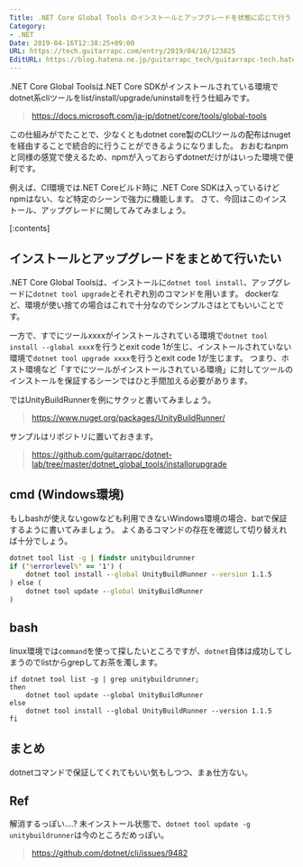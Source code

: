 ```yaml
---
Title: .NET Core Global Tools のインストールとアップグレードを状態に応じて行う
Category:
- .NET
Date: 2019-04-16T12:38:25+09:00
URL: https://tech.guitarrapc.com/entry/2019/04/16/123825
EditURL: https://blog.hatena.ne.jp/guitarrapc_tech/guitarrapc-tech.hatenablog.com/atom/entry/17680117127035329274
---
```


.NET Core Global Toolsは.NET Core SDKがインストールされている環境でdotnet系cliツールをlist/install/upgrade/uninstallを行う仕組みです。

> https://docs.microsoft.com/ja-jp/dotnet/core/tools/global-tools

この仕組みがでたことで、少なくともdotnet core製のCLIツールの配布はnugetを経由することで統合的に行うことができるようになりました。
おおむねnpmと同様の感覚で使えるため、npmが入っておらずdotnetだけがはいった環境で便利です。

例えば、CI環境では.NET Coreビルド時に .NET Core SDKは入っているけどnpmはない、など特定のシーンで強力に機能します。
さて、今回はこのインストール、アップグレードに関してみてみましょう。



[:contents]

## インストールとアップグレードをまとめて行いたい

.NET Core Global Toolsは、インストールに`dotnet tool install`、アップグレードに`dotnet tool upgrade`とそれぞれ別のコマンドを用います。
dockerなど、環境が使い捨ての場合はこれで十分なのでシンプルさはとてもいいことです。

一方で、すでにツールxxxxがインストールされている環境で`dotnet tool install --global xxx`xを行うとexit code 1が生じ、インストールされていない環境で`dotnet tool upgrade xxxx`を行うとexit code 1が生じます。
つまり、ホスト環境など「すでにツールがインストールされている環境」に対してツールのインストールを保証するシーンではひと手間加える必要があります。

ではUnityBuildRunnerを例にサクッと書いてみましょう。

> https://www.nuget.org/packages/UnityBuildRunner/

サンプルはリポジトリに置いておきます。

> https://github.com/guitarrapc/dotnet-lab/tree/master/dotnet_global_tools/installorupgrade


## cmd (Windows環境)

もしbashが使えないgowなども利用できないWindows環境の場合、batで保証するように書いてみましょう。
よくあるコマンドの存在を確認して切り替えれば十分でしょう。

```cmd
dotnet tool list -g | findstr unitybuildrunner
if ('%errorlevel%' == '1') (
    dotnet tool install --global UnityBuildRunner --version 1.1.5
) else (
    dotnet tool update --global UnityBuildRunner
)
```

## bash

linux環境では`command`を使って探したいところですが、`dotnet`自体は成功してしまうのでlistからgrepしてお茶を濁します。

```shell
if dotnet tool list -g | grep unitybuildrunner;
then
    dotnet tool update --global UnityBuildRunner
else
    dotnet tool install --global UnityBuildRunner --version 1.1.5
fi
```

## まとめ

dotnetコマンドで保証してくれてもいい気もしつつ、まぁ仕方ない。

## Ref

解消するっぽい....? 未インストール状態で、`dotnet tool update -g unitybuildrunner`は今のところだめっぽい。

> https://github.com/dotnet/cli/issues/9482
